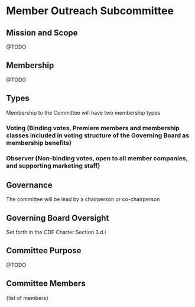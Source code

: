 # Member Outreach Subcommittee

## Mission and Scope
@TODO

## Membership
@TODO

## Types
Membership to the Committee will have two membership types

### Voting (Binding votes, Premiere members and membership classes included in voting structure of the Governing Board as membership benefits)
### Observer (Non-binding votes, open to all member companies, and supporting marketing staff)

## Governance
The committee will be lead by a chairperson or co-chairperson

## Governing Board Oversight
Set forth in the CDF Charter Section 3.d.i

## Committee Purpose
@TODO

## Committee Members
{list of members}

